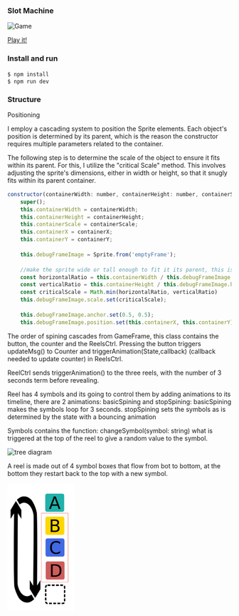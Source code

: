 ### Slot Machine


<picture>
    <img src="https://github.com/AlbertoGinel/slotMachine/blob/main/ReadMeImages/ReadMe.jpeg" alt="Game" width="600"/>
</picture>


[Play it!](https://slot-machine-git-deploymentvercel-albertoginel.vercel.app/)

### Install and run

```
$ npm install
$ npm run dev
```

### Structure

Positioning

I employ a cascading system to position the Sprite elements. Each object's position is determined by its parent, which is the reason the constructor requires multiple parameters related to the container.

The following step is to determine the scale of the object to ensure it fits within its parent. For this, I utilize the "critical Scale" method. This involves adjusting the sprite's dimensions, either in width or height, so that it snugly fits within its parent container.

```js
constructor(containerWidth: number, containerHeight: number, containerScale: number, containerX: number, containerY: number) {
    super();
    this.containerWidth = containerWidth;
    this.containerHeight = containerHeight;
    this.containerScale = containerScale;
    this.containerX = containerX;
    this.containerY = containerY;

    this.debugFrameImage = Sprite.from('emptyFrame');

    //make the sprite wide or tall enough to fit it its parent, this is the criticalScale
    const horizontalRatio = this.containerWidth / this.debugFrameImage.width; //available/original
    const verticalRatio = this.containerHeight / this.debugFrameImage.height;
    const criticalScale = Math.min(horizontalRatio, verticalRatio)
    this.debugFrameImage.scale.set(criticalScale);

    this.debugFrameImage.anchor.set(0.5, 0.5);
    this.debugFrameImage.position.set(this.containerX, this.containerY);
```


The order of spining cascades from GameFrame, this class contains the button, the counter and the ReelsCtrl.
Pressing the button triggers updateMsg() to Counter and triggerAnimation(State,callback) (callback needed to update counter) in ReelsCtrl.

ReelCtrl sends triggerAnimation() to the three reels, with the number of 3 seconds term before revealing.

Reel has 4 symbols and its going to control them by adding animations to its timeline, there are 2 animations: basicSpining and stopSpining:
basicSpining makes the symbols loop for 3 seconds.
stopSpining sets the symbols as is determined by the state with a bouncing animation

Symbols contains the function: changeSymbol(symbol: string) what is triggered at the top of the reel to give a random value to the symbol.

<picture>
    <img src="https://github.com/AlbertoGinel/slotMachine/blob/main/ReadMeImages/tree.jpeg" alt="tree diagram" width="600"/>
</picture>

A reel is made out of 4 symbol boxes that flow from bot to bottom, at the bottom they restart back to the top with a new symbol.


<picture>
    <img src="https://github.com/AlbertoGinel/slotMachine/blob/main/ReadMeImages/loop.jpeg" alt="loop diagram" width="150"/>
</picture>
